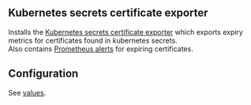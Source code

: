 Kubernetes secrets certificate exporter
---------------------------------------

Installs the [Kubernetes secrets certificate exporter](https://github.com/sapcc/k8s-secrets-certificate-exporter) which exports expiry metrics for certificates found in kubernetes secrets.  
Also contains [Prometheus alerts](./templates/alerts/_cert-expiry.alerts.tpl) for expiring certificates.

## Configuration

See [values](./values.yaml).
